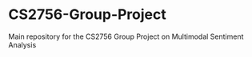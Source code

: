 # CS2756-Group-Project
Main repository for the CS2756 Group Project on Multimodal Sentiment Analysis
